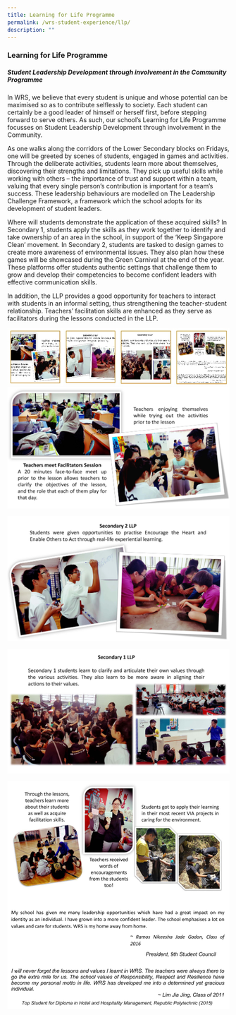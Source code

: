 ```yaml
---
title: Learning for Life Programme
permalink: /wrs-student-experience/llp/
description: ""
---
```

### **Learning for Life Programme**
##### **Student Leadership Development through involvement in the Community Programme**
In WRS, we believe that every student is unique and whose potential can be maximised so as to contribute selflessly to society. Each student can certainly be a good leader of himself or herself first, before stepping forward to serve others. As such, our school’s Learning for Life Programme focusses on Student Leadership Development through involvement in the Community.

As one walks along the corridors of the Lower Secondary blocks on Fridays, one will be greeted by scenes of students, engaged in games and activities. Through the deliberate activities, students learn more about themselves, discovering their strengths and limitations. They pick up useful skills while working with others – the importance of trust and support within a team, valuing that every single person’s contribution is important for a team’s success. These leadership behaviours are modelled on The Leadership Challenge Framework, a framework which the school adopts for its development of student leaders.

Where will students demonstrate the application of these acquired skills? In Secondary 1, students apply the skills as they work together to identify and take ownership of an area in the school, in support of the ‘Keep Singapore Clean’ movement. In Secondary 2, students are tasked to design games to create more awareness of environmental issues. They also plan how these games will be showcased during the Green Carnival at the end of the year. These platforms offer students authentic settings that challenge them to grow and develop their competencies to become confident leaders with effective communication skills.

In addition, the LLP provides a good opportunity for teachers to interact with students in an informal setting, thus strengthening the teacher-student relationship. Teachers’ facilitation skills are enhanced as they serve as facilitators during the lessons conducted in the LLP.

<p><a href="https://staging.d1zt0oshmgcgjg.amplifyapp.com/images/ALP%20enlarged%204.jpg">
<img style="width:25%" src="/images/llp1.jpg" align = left>
</a></p>

<p><a href="https://staging.d1zt0oshmgcgjg.amplifyapp.com/images/ALP%20enlarged%204.jpg">
<img style="width:25%" src="/images/llp2.jpg" align = left>
</a></p>

<p><a href="https://staging.d1zt0oshmgcgjg.amplifyapp.com/images/ALP%20enlarged%204.jpg">
<img style="width:25%" src="/images/llp3.jpg" align = left>
</a></p>

<p><a href="https://staging.d1zt0oshmgcgjg.amplifyapp.com/images/ALP%20enlarged%204.jpg">
<img style="width:25%" src="/images/llp4.jpg" align = left>
</a></p>

![](/images/llp%20enlarged%201.jpg)

![](/images/llp%20enlarged%202.jpg)

![](/images/llp%20enlarged%203.jpg)

![](/images/llp%20enlarged%204.jpg)